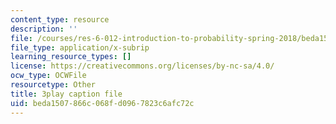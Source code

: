 ```yaml
---
content_type: resource
description: ''
file: /courses/res-6-012-introduction-to-probability-spring-2018/beda1507866c068fd0967823c6afc72c_n9FTM9f9A6I.srt
file_type: application/x-subrip
learning_resource_types: []
license: https://creativecommons.org/licenses/by-nc-sa/4.0/
ocw_type: OCWFile
resourcetype: Other
title: 3play caption file
uid: beda1507-866c-068f-d096-7823c6afc72c
---
```

